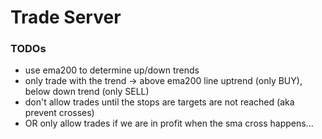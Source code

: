 # Trade Server

### TODOs
* use ema200 to determine up/down trends
* only trade with the trend -> above ema200 line uptrend (only BUY), below down trend (only SELL)
* don't allow trades until the stops are targets are not reached (aka prevent crosses)
* OR only allow trades if we are in profit when the sma cross happens...
